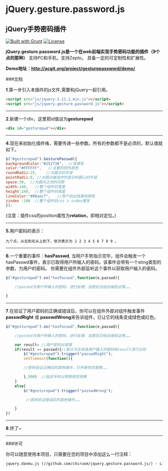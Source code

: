 # jQuery.gesture.password.js
## jQuery手势密码插件
[![Built with Grunt](https://cdn.gruntjs.com/builtwith.png)](http://gruntjs.com/)     [![License](http://img.shields.io/badge/license-MIT-brightgreen.svg)](http://opensource.org/licenses/MIT)

**jQuery.gesture.password.js是一个在web前端实现手势密码功能的插件（9个点的那种）**
支持PC和手机，支持Zepto。
具备一定的可定制性和扩展性。

**Demo地址：http://acgit.org/project/gesturepassword/demo/**



###文档

**1**.第一步引入本插件的js文件,需要和jQuery一起引用。
```html
<script src="js/jquery-1.11.1.min.js"></script>
<script src="js/jquery.gesture.password.js"></script>
```
---
**2**.新建一个div，这里把id值设为**gesturepwd**
```html
<div id="gesturepwd"></div>
```

---
**4**.现在来初始化插件咯，需要传递一些参数。所有的参数都不是必须的，默认值就如下。
```javascript
$("#gesturepwd").GesturePasswd({
backgroundColor:"#252736",  //背景色
color:"#FFFFFF",   //主要的控件颜色
roundRadii:25,    //大圆点的半径
pointRadii:6, //大圆点被选中时显示的圆心的半径
space:30,  //大圆点之间的间隙
width:240,   //整个组件的宽度
height:240,  //整个组件的高度
lineColor:"#00aec7",   //用户划出线条的颜色
zindex :100  //整个组件的css z-index属性
});
```
(注意：插件css的position属性为**relation**，即相对定位。)

---
**5**.用户密码的表示：
```
九个点，从左到右从上到下，依次表示为 1 2 3 4 5 6 7 8 9 。
```
---
**6**.一个重要的事件：**hasPasswd**,
当用户手势指示完毕，组件会触发一个hasPasswd事件，表示已取得用户所输入的密码。该事件会带有一个sting类型的参数，为用户的密码。
你需要在组件外部监听这个事件以获取用户输入的密码。
```javascript
$("#gesturepwd").on("hasPasswd",function(e,passwd){

    //passed为用户所输入的密码，进行处理，加密后交给后端验证等。。。

}
```

---

**7**.在验证了用户密码的正确或错误后，你可以在组件外部对组件触发事件 **passwdRight** 或 **passwdWrong**来告诉组件，已让它的线条变成绿色或红色。
```javascript
$("#gesturepwd").on("hasPasswd",function(e,passwd){

    //passed为用户所输入的密码，进行处理，加密后交给后端验证等。。。

    var result= //用户密码对或错
    if(result == passwd){//我认为应该是用户输入的密码和result进行比较
        $("#gesturepwd").trigger("passwdRight");
        setTimeout(function(){

        //密码验证正确后的其他操作，打开新的页面等。。。

        },500)  //延迟半秒以照顾视觉效果
    }
    else{
        $("#gesturepwd").trigger("passwdWrong");

         //密码验证错误后的其他操作。。。

    }
})


```

---

**8**.终了~

---
###许可

你可以随意使用本项目，只需要在您的项目中添加这么一行注释：
```html
jquery.danmu.js (//github.com/chiruom/jquery.gesture.password.js/) - Licensed under the MIT license
```
